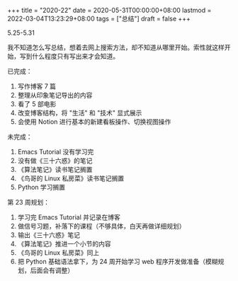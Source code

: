 +++
title = "2020-22"
date = 2020-05-31T00:00:00+08:00
lastmod = 2022-03-04T13:23:29+08:00
tags = ["总结"]
draft = false
+++

5.25-5.31

我不知道怎么写总结，想着去网上搜索方法，却不知道从哪里开始。索性就这样开始，写到什么程度只有写出来才会知道。

已完成：

1.  写作博客 7 篇
2.  整理从印象笔记导出的内容
3.  看了 5 部电影
4.  改变博客结构，将 "生活" 和 "技术" 显式展示
5.  会使用 Notion 进行基本的新建看板操作、切换视图操作

未完成：

1.  Emacs Tutorial 没有学习完
2.  没有做《三十六惑》的笔记
3.  《算法笔记》读书笔记搁置
4.  《鸟哥的 Linux 私房菜》读书笔记搁置
5.  Python 学习搁置

第 23 周规划：

1.  学习完 Emacs Tutorial 并记录在博客
2.  做信号习题，补落下的课程（不够具体，白天再做详细规划）
3.  输出《三十六惑》笔记
4.  《算法笔记》推进一个小节的内容
5.  《鸟哥的 Linux 私房菜》同上
6.  把 Python 基础语法拿下，为 24 周开始学习 web
    程序开发做准备（模糊规划，后面会有调整）